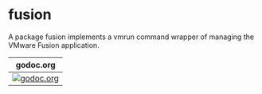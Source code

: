 # fusion

A package fusion implements a vmrun command wrapper of managing the VMware Fusion application.

| **godoc.org**                      |
|:----------------------------------:|
| [![godoc.org][godoc-badge]][godoc] |

[godoc]: https://godoc.org/github.com/go-vm/vmware/fusion
[godoc-badge]: https://img.shields.io/badge/godoc-reference-4F73B3.svg?style=flat-square&label=%20godoc.org

